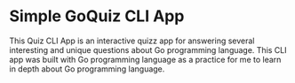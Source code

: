 # Simple GoQuiz CLI App    

This Quiz CLI App is an interactive quizz app for answering several interesting and unique questions about Go programming language. This CLI app was built with Go programming language as a practice for me to learn in depth about Go programming language.        
